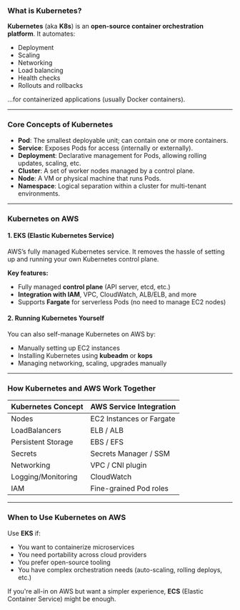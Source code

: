 ### **What is Kubernetes?**
**Kubernetes** (aka **K8s**) is an **open-source container orchestration platform**. It automates:

- Deployment  
- Scaling  
- Networking  
- Load balancing  
- Health checks  
- Rollouts and rollbacks  

...for containerized applications (usually Docker containers).

---

### **Core Concepts of Kubernetes**
- **Pod**: The smallest deployable unit; can contain one or more containers.
- **Service**: Exposes Pods for access (internally or externally).
- **Deployment**: Declarative management for Pods, allowing rolling updates, scaling, etc.
- **Cluster**: A set of worker nodes managed by a control plane.
- **Node**: A VM or physical machine that runs Pods.
- **Namespace**: Logical separation within a cluster for multi-tenant environments.

---

### **Kubernetes on AWS**

#### 1. **EKS (Elastic Kubernetes Service)**
AWS’s fully managed Kubernetes service. It removes the hassle of setting up and running your own Kubernetes control plane.

**Key features:**
- Fully managed **control plane** (API server, etcd, etc.)
- **Integration with IAM**, VPC, CloudWatch, ALB/ELB, and more
- Supports **Fargate** for serverless Pods (no need to manage EC2 nodes)

#### 2. **Running Kubernetes Yourself**
You can also self-manage Kubernetes on AWS by:
- Manually setting up EC2 instances
- Installing Kubernetes using **kubeadm** or **kops**
- Managing networking, scaling, upgrades manually

---

### **How Kubernetes and AWS Work Together**
| Kubernetes Concept | AWS Service Integration |
|--------------------|--------------------------|
| Nodes              | EC2 Instances or Fargate |
| LoadBalancers      | ELB / ALB                |
| Persistent Storage | EBS / EFS                |
| Secrets            | Secrets Manager / SSM    |
| Networking         | VPC / CNI plugin         |
| Logging/Monitoring | CloudWatch               |
| IAM                | Fine-grained Pod roles   |

---

### **When to Use Kubernetes on AWS**
Use **EKS** if:
- You want to containerize microservices
- You need portability across cloud providers
- You prefer open-source tooling
- You have complex orchestration needs (auto-scaling, rolling deploys, etc.)

If you're all-in on AWS but want a simpler experience, **ECS** (Elastic Container Service) might be enough.
